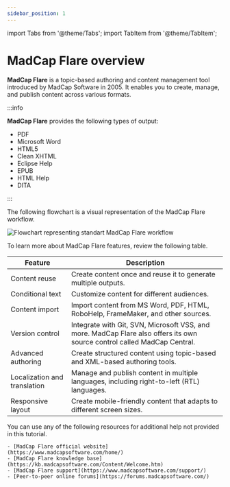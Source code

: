 ```yaml
---
sidebar_position: 1
---
```


import Tabs from '@theme/Tabs';
import TabItem from '@theme/TabItem';

# MadCap Flare overview

<Tabs>
  <TabItem value="About MadCap Flare" label="About MadCap Flare" default>


**MadCap Flare** is a topic-based authoring and content management tool introduced by MadCap Software in 2005. It enables you to create, manage, and publish content across various formats. 

:::info

 **MadCap Flare** provides the following types of output:

- PDF
- Microsoft Word
- HTML5
- Clean XHTML
- Eclipse Help
- EPUB
- HTML Help
- DITA

:::
</TabItem>
<TabItem value="MadCap Flare workflow" label="MadCap Flare workflow" default>


The following flowchart is a visual representation of the MadCap Flare workflow.

![Flowchart representing standart MadCap Flare workflow](/img/Final.drawio.png)

</TabItem>
	<TabItem value="MadCap Flare features" label="MadCap Flare features" default>


To learn more about MadCap Flare features, review the following table.

| Feature | Description |
| ----------- | ----------- |
| Content reuse | Create content once and reuse it to generate multiple outputs. |
| Conditional text | Customize content for different audiences. |
| Content import  | Import content from MS Word, PDF, HTML, RoboHelp, FrameMaker, and other sources. |
| Version control | Integrate with Git, SVN, Microsoft VSS, and more. MadCap Flare also offers its own source control called MadCap Central. |
| Advanced authoring | Create structured content using topic-based and XML-based authoring tools. |
| Localization and translation  | Manage and publish content in multiple languages, including right-to-left (RTL) languages.|
| Responsive layout  | Create mobile-friendly content that adapts to different screen sizes. |

</TabItem>
	<TabItem value="Related links" label="Related links" default>	
		You can use any of the following resources for additional help not provided in this tutorial.

	- [MadCap Flare official website](https://www.madcapsoftware.com/home/)
	- [MadCap Flare knowledge base](https://kb.madcapsoftware.com/Content/Welcome.htm)
	- [MadCap Flare support](https://www.madcapsoftware.com/support/)
	- [Peer-to-peer online forums](https://forums.madcapsoftware.com/) 
</TabItem>
</Tabs>